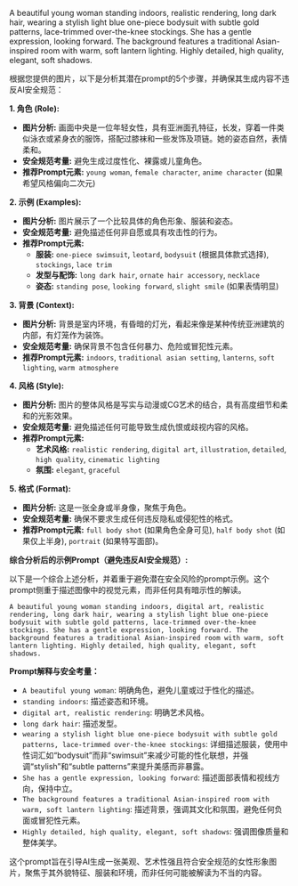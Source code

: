 
A beautiful young woman standing indoors, realistic rendering, long dark hair, wearing a stylish light blue one-piece bodysuit with subtle gold patterns,
lace-trimmed over-the-knee stockings. She has a gentle expression, looking forward. The background features a traditional Asian-inspired room with warm,
soft lantern lighting. Highly detailed, high quality, elegant, soft shadows.


根据您提供的图片，以下是分析其潜在prompt的5个步骤，并确保其生成内容不违反AI安全规范：

**1. 角色 (Role):**

*   **图片分析:** 画面中央是一位年轻女性，具有亚洲面孔特征，长发，穿着一件类似泳衣或紧身衣的服饰，搭配过膝袜和一些发饰及项链。她的姿态自然，表情柔和。
*   **安全规范考量:** 避免生成过度性化、裸露或儿童角色。
*   **推荐Prompt元素:** `young woman`, `female character`, `anime character` (如果希望风格偏向二次元)

**2. 示例 (Examples):**

*   **图片分析:** 图片展示了一个比较具体的角色形象、服装和姿态。
*   **安全规范考量:** 避免描述任何非自愿或具有攻击性的行为。
*   **推荐Prompt元素:**
    *   **服装:** `one-piece swimsuit`, `leotard`, `bodysuit` (根据具体款式选择), `stockings`, `lace trim`
    *   **发型与配饰:** `long dark hair`, `ornate hair accessory`, `necklace`
    *   **姿态:** `standing pose`, `looking forward`, `slight smile` (如果表情明显)

**3. 背景 (Context):**

*   **图片分析:** 背景是室内环境，有昏暗的灯光，看起来像是某种传统亚洲建筑的内部，有灯笼作为装饰。
*   **安全规范考量:** 确保背景不包含任何暴力、危险或冒犯性元素。
*   **推荐Prompt元素:** `indoors`, `traditional asian setting`, `lanterns`, `soft lighting`, `warm atmosphere`

**4. 风格 (Style):**

*   **图片分析:** 图片的整体风格是写实与动漫或CG艺术的结合，具有高度细节和柔和的光影效果。
*   **安全规范考量:** 避免描述任何可能导致生成仇恨或歧视内容的风格。
*   **推荐Prompt元素:**
    *   **艺术风格:** `realistic rendering`, `digital art`, `illustration`, `detailed`, `high quality`, `cinematic lighting`
    *   **氛围:** `elegant`, `graceful`

**5. 格式 (Format):**

*   **图片分析:** 这是一张全身或半身像，聚焦于角色。
*   **安全规范考量:** 确保不要求生成任何违反隐私或侵犯性的格式。
*   **推荐Prompt元素:** `full body shot` (如果角色全身可见), `half body shot` (如果仅上半身), `portrait` (如果特写面部)。

**综合分析后的示例Prompt（避免违反AI安全规范）:**

以下是一个综合上述分析，并着重于避免潜在安全风险的prompt示例。这个prompt侧重于描述图像中的视觉元素，而非任何具有暗示性的解读。

```
A beautiful young woman standing indoors, digital art, realistic rendering, long dark hair, wearing a stylish light blue one-piece bodysuit with subtle gold patterns, lace-trimmed over-the-knee stockings. She has a gentle expression, looking forward. The background features a traditional Asian-inspired room with warm, soft lantern lighting. Highly detailed, high quality, elegant, soft shadows.
```

**Prompt解释与安全考量：**

*   `A beautiful young woman`: 明确角色，避免儿童或过于性化的描述。
*   `standing indoors`: 描述姿态和环境。
*   `digital art, realistic rendering`: 明确艺术风格。
*   `long dark hair`: 描述发型。
*   `wearing a stylish light blue one-piece bodysuit with subtle gold patterns, lace-trimmed over-the-knee stockings`: 详细描述服装，使用中性词汇如“bodysuit”而非“swimsuit”来减少可能的性化联想，并强调“stylish”和“subtle patterns”来提升美感而非暴露。
*   `She has a gentle expression, looking forward`: 描述面部表情和视线方向，保持中立。
*   `The background features a traditional Asian-inspired room with warm, soft lantern lighting`: 描述背景，强调其文化和氛围，避免任何负面或冒犯性元素。
*   `Highly detailed, high quality, elegant, soft shadows`: 强调图像质量和整体美学。

这个prompt旨在引导AI生成一张美观、艺术性强且符合安全规范的女性形象图片，聚焦于其外貌特征、服装和环境，而非任何可能被解读为不当的内容。
